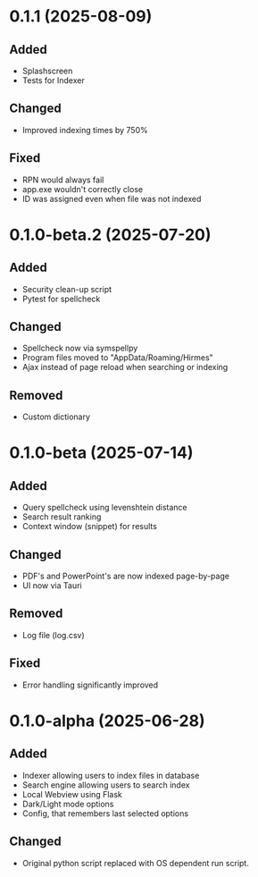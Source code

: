 # 0.1.1 (2025-08-09)
## Added
* Splashscreen
* Tests for Indexer
## Changed
* Improved indexing times by 750%
## Fixed
* RPN would always fail
* app.exe wouldn't correctly close
* ID was assigned even when file was not indexed

# 0.1.0-beta.2 (2025-07-20)
## Added
* Security clean-up script
* Pytest for spellcheck
## Changed
* Spellcheck now via symspellpy
* Program files moved to "AppData/Roaming/Hirmes"
* Ajax instead of page reload when searching or indexing
## Removed
* Custom dictionary

# 0.1.0-beta (2025-07-14)
## Added
* Query spellcheck using levenshtein distance
* Search result ranking
* Context window (snippet) for results
## Changed
* PDF's and PowerPoint's are now indexed page-by-page
* UI now via Tauri
## Removed
* Log file (log.csv)
## Fixed
* Error handling significantly improved

# 0.1.0-alpha (2025-06-28)
## Added
* Indexer allowing users to index files in database
* Search engine allowing users to search index
* Local Webview using Flask
* Dark/Light mode options
* Config, that remembers last selected options
## Changed
* Original python script replaced with OS dependent run script.
